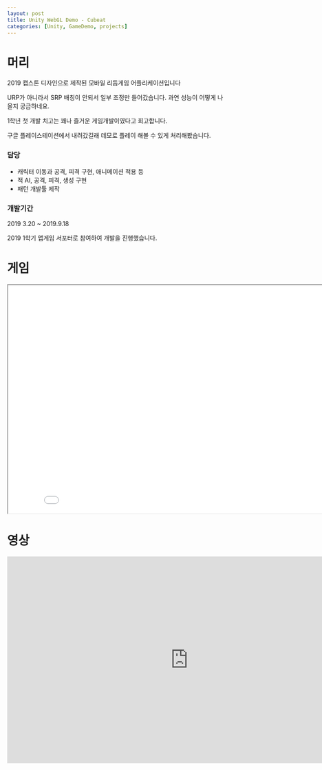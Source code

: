 ```yaml
---
layout: post
title: Unity WebGL Demo - Cubeat
categories: [Unity, GameDemo, projects]
---
```



# 머리

2019 캡스톤 디자인으로 제작된 모바일 리듬게임 어플리케이션입니다

URP가 아니라서 SRP 배칭이 안되서 일부 조정만 들어갔습니다. 과연 성능이 어떻게 나올지 궁금하네요.

1학년 첫 개발 치고는 꽤나 즐거운 게임개발이였다고 회고합니다.

구글 플레이스테이션에서 내려갔길래 데모로 플레이 해볼 수 있게 처리해봤습니다.

### 담당

- 캐릭터 이동과 공격, 피격 구현, 애니메이션 적용 등
- 적 AI, 공격, 피격, 생성 구현
- 패턴 개발툴 제작

### 개발기간

2019 3.20 ~ 2019.9.18

2019 1학기 앱게임 서포터로 참여하여 개발을 진행했습니다.


# 게임

<div style="text-align: center;">
    <iframe src="/unity/cubeat/index.html" width="855" height="530"></iframe>
</div>


# 영상

<div style="text-align: center;">
    <iframe width="840" height="480" src="https://www.youtube.com/embed/To2Ub2Tx7-s" title="&quot;Cubeat!&quot; 소개영상" frameborder="0" allow="accelerometer; autoplay; clipboard-write; encrypted-media; gyroscope; picture-in-picture; web-share" referrerpolicy="strict-origin-when-cross-origin" allowfullscreen>
    </iframe>
</div>